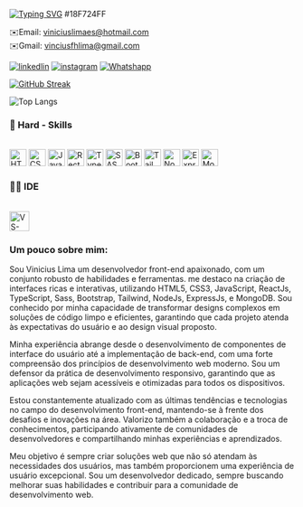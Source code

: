 [![Typing SVG](https://readme-typing-svg.demolab.com?font=Fira+Code&weight=600&size=22&pause=5000&color=18F724&random=false&width=435&lines=Ol%C3%A1+sou+o+Vinicius+Lima!;Desenvolvedor+Front-End)](https://git.io/typing-svg)
#18F724FF

✉️Email: viniciuslimaes@hotmail.com <br/>
✉️Gmail: vinciusfhlima@gmail.com

[![linkedlin](https://img.shields.io/badge/LinkedIn-0077B5?style=for-the-badge&logo=linkedin&logoColor=white)](https://www.linkedin.com/in/vinicius-lima-83b427223/)  [![instagram](https://img.shields.io/badge/Instagram-E4405F?style=for-the-badge&logo=instagram&logoColor=white )](https://www.instagram.com/viniciuslimaof/)  [![Whatshapp](https://img.shields.io/badge/WhatsApp-25D366?style=for-the-badge&logo=whatsapp&logoColor=white)](https://wa.me/5592985051739 )

[![GitHub Streak](https://streak-stats.demolab.com?user=dev-vinicius-lima&theme=dracula&hide_border=falso&border_radius=5&card_width=400)](https://git.io/streak-stats)

![Top Langs](https://github-readme-stats.vercel.app/api/top-langs/?username=dev-vinicius-lima&hide_progress=true)

### 🚀 Hard - Skills

<div style="display: inline block"><br/>
  <img style="aling-itens: center" height="30" src="https://img.shields.io/badge/HTML5-E34F26?style=for-the-badge&logo=html5&logoColor=white" alt="HTML5">
  <img style="aling-itens: center" height="30" src="https://img.shields.io/badge/CSS3-1572B6?style=for-the-badge&logo=css3&logoColor=white" alt="CSS3">
  <img style="aling-itens: center" height="30" src="https://img.shields.io/badge/JavaScript-323330?style=for-the-badge&logo=javascript&logoColor=F7DF1E" alt="JavaScript">
  <img style="aling-itens: center" height="30" src="https://img.shields.io/badge/React-20232A?style=for-the-badge&logo=react&logoColor=61DAFB" alt="RectJs">
  <img style="aling-itens: center" height="30" src="https://img.shields.io/badge/TypeScript-007ACC?style=for-the-badge&logo=typescript&logoColor=white" alt="TypeScript">
  <img style="aling-itens: center" height="30" src="https://img.shields.io/badge/Sass-CC6699?style=for-the-badge&logo=sass&logoColor=white" alt="SASS">
  <img style="aling-itens: center" height="30" src="https://img.shields.io/badge/Bootstrap-563D7C?style=for-the-badge&logo=bootstrap&logoColor=white" alt="Bootstrap">
  <img style="aling-itens: center" height="30" src="https://img.shields.io/badge/Tailwind_CSS-38B2AC?style=for-the-badge&logo=tailwind-css&logoColor=white" alt="TailwindCSS">
  <img style="aling-itens: center" height="30" src="https://img.shields.io/badge/Node.js-43853D?style=for-the-badge&logo=node.js&logoColor=white" alt="NodeJs">
  <img style="aling-itens: center" height="30" src="https://img.shields.io/badge/Express.js-404D59?style=for-the-badge" alt="ExpressJs">
  <img style="aling-itens: center" height="30" src="https://img.shields.io/badge/MongoDB-4EA94B?style=for-the-badge&logo=mongodb&logoColor=white" alt="MongoDB">
</div>

### 👩‍💻 IDE
<div style="display: inline block"><br/>
   <img style="aling-itens: center" height="35" src="https://img.shields.io/badge/Visual_Studio_Code-0078D4?style=for-the-badge&logo=visual%20studio%20code&logoColor=white" alt="VS-code">
</div>

### Um pouco sobre mim:

Sou Vinicius Lima um desenvolvedor front-end apaixonado, com um conjunto robusto de habilidades e ferramentas. me destaco na criação de interfaces ricas e interativas, utilizando HTML5, CSS3, JavaScript, ReactJs, TypeScript, Sass, Bootstrap, Tailwind, NodeJs, ExpressJs, e MongoDB. Sou conhecido por minha capacidade de transformar designs complexos em soluções de código limpo e eficientes, garantindo que cada projeto atenda às expectativas do usuário e ao design visual proposto.

Minha experiência abrange desde o desenvolvimento de componentes de interface do usuário até a implementação de back-end, com uma forte compreensão dos princípios de desenvolvimento web moderno. Sou um defensor da prática de desenvolvimento responsivo, garantindo que as aplicações web sejam acessíveis e otimizadas para todos os dispositivos.

Estou constantemente atualizado com as últimas tendências e tecnologias no campo do desenvolvimento front-end, mantendo-se à frente dos desafios e inovações na área. Valorizo também a colaboração e a troca de conhecimentos, participando ativamente de comunidades de desenvolvedores e compartilhando minhas experiências e aprendizados.

Meu objetivo é sempre criar soluções web que não só atendam às necessidades dos usuários, mas também proporcionem uma experiência de usuário excepcional. Sou um desenvolvedor dedicado, sempre buscando melhorar suas habilidades e contribuir para a comunidade de desenvolvimento web.



